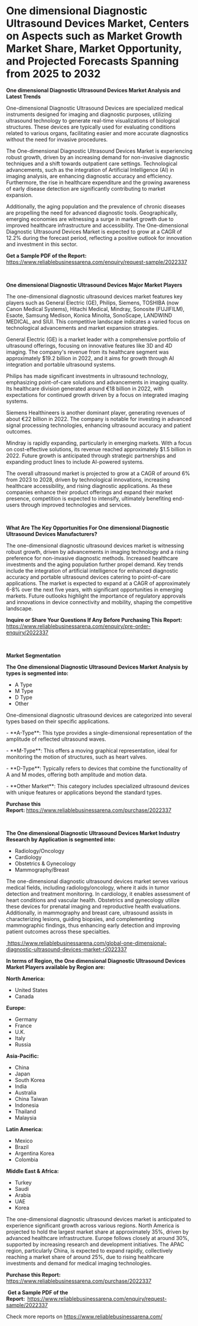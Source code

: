 <p><h1>One dimensional Diagnostic Ultrasound Devices Market, Centers on Aspects such as Market Growth Market Share, Market Opportunity, and Projected Forecasts Spanning from 2025 to 2032</h1></p><p><strong>One dimensional Diagnostic Ultrasound Devices Market Analysis and Latest Trends</strong></p>
<p><p>One-dimensional Diagnostic Ultrasound Devices are specialized medical instruments designed for imaging and diagnostic purposes, utilizing ultrasound technology to generate real-time visualizations of biological structures. These devices are typically used for evaluating conditions related to various organs, facilitating easier and more accurate diagnostics without the need for invasive procedures.</p><p>The One-dimensional Diagnostic Ultrasound Devices Market is experiencing robust growth, driven by an increasing demand for non-invasive diagnostic techniques and a shift towards outpatient care settings. Technological advancements, such as the integration of Artificial Intelligence (AI) in imaging analysis, are enhancing diagnostic accuracy and efficiency. Furthermore, the rise in healthcare expenditure and the growing awareness of early disease detection are significantly contributing to market expansion. </p><p>Additionally, the aging population and the prevalence of chronic diseases are propelling the need for advanced diagnostic tools. Geographically, emerging economies are witnessing a surge in market growth due to improved healthcare infrastructure and accessibility. The One-dimensional Diagnostic Ultrasound Devices Market is expected to grow at a CAGR of 12.2% during the forecast period, reflecting a positive outlook for innovation and investment in this sector.</p></p>
<p><strong>Get a Sample PDF of the Report:&nbsp;</strong> <a href="https://www.reliablebusinessarena.com/enquiry/request-sample/2022337?utm_campaign=2779&utm_medium=2&utm_source=Github&utm_content=ia&utm_term=29032025&utm_id=one-dimensional-diagnostic-ultrasound-devices">https://www.reliablebusinessarena.com/enquiry/request-sample/2022337</a></p>
<p>&nbsp;</p>
<p><strong>One dimensional Diagnostic Ultrasound Devices Major Market Players</strong></p>
<p><p>The one-dimensional diagnostic ultrasound devices market features key players such as General Electric (GE), Philips, Siemens, TOSHIBA (now Canon Medical Systems), Hitachi Medical, Mindray, Sonosite (FUJIFILM), Esaote, Samsung Medison, Konica Minolta, SonoScape, LANDWIND MEDICAL, and SIUI. This competitive landscape indicates a varied focus on technological advancements and market expansion strategies.</p><p>General Electric (GE) is a market leader with a comprehensive portfolio of ultrasound offerings, focusing on innovative features like 3D and 4D imaging. The company's revenue from its healthcare segment was approximately $19.2 billion in 2022, and it aims for growth through AI integration and portable ultrasound systems.</p><p>Philips has made significant investments in ultrasound technology, emphasizing point-of-care solutions and advancements in imaging quality. Its healthcare division generated around €18 billion in 2022, with expectations for continued growth driven by a focus on integrated imaging systems.</p><p>Siemens Healthineers is another dominant player, generating revenues of about €22 billion in 2022. The company is notable for investing in advanced signal processing technologies, enhancing ultrasound accuracy and patient outcomes.</p><p>Mindray is rapidly expanding, particularly in emerging markets. With a focus on cost-effective solutions, its revenue reached approximately $1.5 billion in 2022. Future growth is anticipated through strategic partnerships and expanding product lines to include AI-powered systems.</p><p>The overall ultrasound market is projected to grow at a CAGR of around 6% from 2023 to 2028, driven by technological innovations, increasing healthcare accessibility, and rising diagnostic applications. As these companies enhance their product offerings and expand their market presence, competition is expected to intensify, ultimately benefiting end-users through improved technologies and services.</p></p>
<p>&nbsp;</p>
<p><strong>What Are The Key Opportunities For One dimensional Diagnostic Ultrasound Devices Manufacturers?</strong></p>
<p><p>The one-dimensional diagnostic ultrasound devices market is witnessing robust growth, driven by advancements in imaging technology and a rising preference for non-invasive diagnostic methods. Increased healthcare investments and the aging population further propel demand. Key trends include the integration of artificial intelligence for enhanced diagnostic accuracy and portable ultrasound devices catering to point-of-care applications. The market is expected to expand at a CAGR of approximately 6-8% over the next five years, with significant opportunities in emerging markets. Future outlooks highlight the importance of regulatory approvals and innovations in device connectivity and mobility, shaping the competitive landscape.</p></p>
<p><strong>Inquire or Share Your Questions If Any Before Purchasing This Report:</strong> <a href="https://www.reliablebusinessarena.com/enquiry/pre-order-enquiry/2022337?utm_campaign=2779&utm_medium=2&utm_source=Github&utm_content=ia&utm_term=29032025&utm_id=one-dimensional-diagnostic-ultrasound-devices">https://www.reliablebusinessarena.com/enquiry/pre-order-enquiry/2022337</a></p>
<p>&nbsp;</p>
<p><strong>Market Segmentation</strong></p>
<p><strong>The One dimensional Diagnostic Ultrasound Devices Market Analysis by types is segmented into:</strong></p>
<p><ul><li>A Type</li><li>M Type</li><li>D Type</li><li>Other</li></ul></p>
<p><p>One-dimensional diagnostic ultrasound devices are categorized into several types based on their specific applications. </p><p>- **A-Type**: This type provides a single-dimensional representation of the amplitude of reflected ultrasound waves. </p><p>- **M-Type**: This offers a moving graphical representation, ideal for monitoring the motion of structures, such as heart valves. </p><p>- **D-Type**: Typically refers to devices that combine the functionality of A and M modes, offering both amplitude and motion data. </p><p>- **Other Market**: This category includes specialized ultrasound devices with unique features or applications beyond the standard types.</p></p>
<p><strong>Purchase this Report:&nbsp;</strong><a href="https://www.reliablebusinessarena.com/purchase/2022337?utm_campaign=2779&utm_medium=2&utm_source=Github&utm_content=ia&utm_term=29032025&utm_id=one-dimensional-diagnostic-ultrasound-devices">https://www.reliablebusinessarena.com/purchase/2022337</a></p>
<p>&nbsp;</p>
<p><strong>The One dimensional Diagnostic Ultrasound Devices Market Industry Research by Application is segmented into:</strong></p>
<p><ul><li>Radiology/Oncology</li><li>Cardiology</li><li>Obstetrics & Gynecology</li><li>Mammography/Breast</li></ul></p>
<p><p>The one-dimensional diagnostic ultrasound devices market serves various medical fields, including radiology/oncology, where it aids in tumor detection and treatment monitoring. In cardiology, it enables assessment of heart conditions and vascular health. Obstetrics and gynecology utilize these devices for prenatal imaging and reproductive health evaluations. Additionally, in mammography and breast care, ultrasound assists in characterizing lesions, guiding biopsies, and complementing mammographic findings, thus enhancing early detection and improving patient outcomes across these specialties.</p></p>
<p><a href="https://www.reliablebusinessarena.com/global-one-dimensional-diagnostic-ultrasound-devices-market-r2022337?utm_campaign=2779&utm_medium=2&utm_source=Github&utm_content=ia&utm_term=29032025&utm_id=one-dimensional-diagnostic-ultrasound-devices">&nbsp;https://www.reliablebusinessarena.com/global-one-dimensional-diagnostic-ultrasound-devices-market-r2022337</a></p>
<p><strong>In terms of Region, the One dimensional Diagnostic Ultrasound Devices Market Players available by Region are:</strong></p>
<p>
    <p> <strong> North America: </strong>
        <ul>
            <li>United States</li>
            <li>Canada</li>
        </ul>
        </p> 
    <p> <strong> Europe: </strong>
        <ul>
            <li>Germany</li>
            <li>France</li>
            <li>U.K.</li>
            <li>Italy</li>
            <li>Russia</li>
        </ul>
        </p> 
    <p> <strong> Asia-Pacific: </strong>
        <ul>
            <li>China</li>
            <li>Japan</li>
            <li>South Korea</li>
            <li>India</li>
            <li>Australia</li>
            <li>China Taiwan</li>
            <li>Indonesia</li>
            <li>Thailand</li>
            <li>Malaysia</li>
        </ul>
        </p> 
    <p> <strong> Latin America: </strong>
        <ul>
            <li>Mexico</li>
            <li>Brazil</li>
            <li>Argentina Korea</li>
            <li>Colombia</li>
        </ul>
        </p> 
    <p> <strong> Middle East & Africa: </strong>
        <ul>
            <li>Turkey</li>
            <li>Saudi</li>
            <li>Arabia</li>
            <li>UAE</li>
            <li>Korea</li>
        </ul>
    </p>
    </p>
<p><p>The one-dimensional diagnostic ultrasound devices market is anticipated to experience significant growth across various regions. North America is projected to hold the largest market share at approximately 35%, driven by advanced healthcare infrastructure. Europe follows closely at around 30%, supported by increasing research and development initiatives. The APAC region, particularly China, is expected to expand rapidly, collectively reaching a market share of around 25%, due to rising healthcare investments and demand for medical imaging technologies.</p></p>
<p><strong>Purchase this Report: </strong><a href="https://www.reliablebusinessarena.com/purchase/2022337?utm_campaign=2779&utm_medium=2&utm_source=Github&utm_content=ia&utm_term=29032025&utm_id=one-dimensional-diagnostic-ultrasound-devices">https://www.reliablebusinessarena.com/purchase/2022337</a></p>
<p>&nbsp;<strong>Get a Sample PDF of the Report:&nbsp;&nbsp;</strong><a href="https://www.reliablebusinessarena.com/enquiry/request-sample/2022337?utm_campaign=2779&utm_medium=2&utm_source=Github&utm_content=ia&utm_term=29032025&utm_id=one-dimensional-diagnostic-ultrasound-devices">https://www.reliablebusinessarena.com/enquiry/request-sample/2022337</a></p>
<p><strong></strong></p>
<p>Check more reports on <a href="https://www.reliablebusinessarena.com/?utm_campaign=2779&utm_medium=2&utm_source=Github&utm_content=ia&utm_term=29032025&utm_id=one-dimensional-diagnostic-ultrasound-devices">https://www.reliablebusinessarena.com/</a></p>